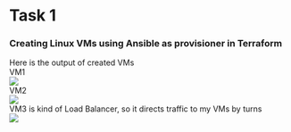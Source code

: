 # Task 1
### Creating Linux VMs using Ansible as provisioner in Terraform
Here is the output of created VMs <br>
VM1 <br>
![](1.png)<br>
VM2 <br>
![](2.png)<br>
VM3 is kind of Load Balancer, so it directs traffic to my VMs by turns<br>
![](3.png)<br>

